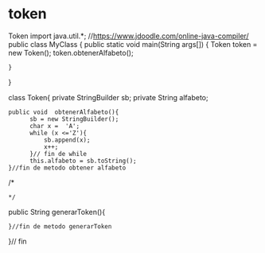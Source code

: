 # token
Token
import java.util.*;
//https://www.jdoodle.com/online-java-compiler/
public class MyClass {
  public static void main(String args[]) {
    Token token = new Token();
	token.obtenerAlfabeto();

    }
}

class Token{
    private StringBuilder  sb;
	private String alfabeto;

    public void  obtenerAlfabeto(){
          sb = new StringBuilder();
          char x =  'A';
          while (x <='Z'){
              sb.append(x);
              x++;
          }// fin de while
          this.alfabeto = sb.toString();
    }//fin de metodo obtener alfabeto
  /*

	*/
  public String generarToken(){

    }//fin de metodo generarToken

}// fin
